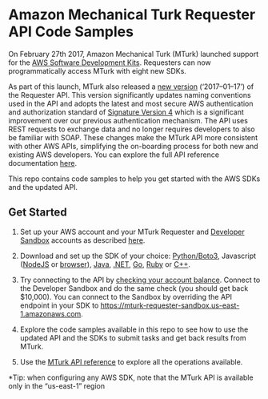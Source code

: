 # Amazon Mechanical Turk Requester API Code Samples
On February 27th 2017, Amazon Mechanical Turk (MTurk) launched support for the [AWS Software Development Kits](https://aws.amazon.com/tools/). Requesters can now programmatically access MTurk with eight new SDKs.

As part of this launch, MTurk also released a [new version](http://docs.aws.amazon.com/AWSMechTurk/latest/AWSMturkAPI/Welcome.html) (‘2017–01–17’) of the Requester API. This version significantly updates naming conventions used in the API and adopts the latest and most secure AWS authentication and authorization standard of [Signature Version 4](http://docs.aws.amazon.com/general/latest/gr/signature-version-4.html) which is a significant improvement over our previous authentication mechanism. The API uses REST requests to exchange data and no longer requires developers to also be familiar with SOAP. These changes make the MTurk API more consistent with other AWS APIs, simplifying the on-boarding process for both new and existing AWS developers. You can explore the full API reference documentation [here](http://docs.aws.amazon.com/AWSMechTurk/latest/AWSMturkAPI/Welcome.html).

This repo contains code samples to help you get started with the AWS SDKs and the updated API. 

## Get Started

1. Set up your AWS account and your MTurk Requester and [Developer Sandbox](https://requestersandbox.mturk.com/) accounts as described [here](http://docs.aws.amazon.com/AWSMechTurk/latest/AWSMechanicalTurkGettingStartedGuide/SetUp.html).

2. Download and set up the SDK of your choice: [Python/Boto3](https://aws.amazon.com/sdk-for-python/), Javascript ([NodeJS](https://aws.amazon.com/sdk-for-node-js/) or [browser](https://aws.amazon.com/sdk-for-browser/)), [Java](https://aws.amazon.com/sdk-for-java/), [.NET](https://aws.amazon.com/sdk-for-net/), [Go](https://aws.amazon.com/sdk-for-go/), [Ruby](https://aws.amazon.com/sdk-for-ruby/) or [C++](https://aws.amazon.com/sdk-for-cpp/).

3. Try connecting to the API by [checking your account balance](http://docs.aws.amazon.com/AWSMechTurk/latest/AWSMturkAPI/ApiReference_GetAccountBalanceOperation.html). Connect to the Developer Sandbox and do the same check (you should get back $10,000). You can connect to the Sandbox by overriding the API endpoint in your SDK to https://mturk-requester-sandbox.us-east-1.amazonaws.com.

4. Explore the code samples available in this repo to see how to use the updated API and the SDKs to submit tasks and get back results from MTurk.

5. Use the [MTurk API reference](http://docs.aws.amazon.com/AWSMechTurk/latest/AWSMturkAPI/Welcome.html) to explore all the operations available.

*Tip: when configuring any AWS SDK, note that the MTurk API is available only in the “us-east-1” region

